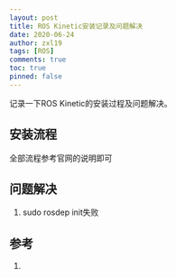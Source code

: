 ```yaml
---
layout: post
title: ROS Kinetic安装记录及问题解决
date: 2020-06-24
author: zxl19
tags: [ROS]
comments: true
toc: true
pinned: false
---
```


记录一下ROS Kinetic的安装过程及问题解决。

<!-- more -->

## 安装流程

全部流程参考官网的说明即可

## 问题解决

1. sudo rosdep init失败


## 参考

1. 